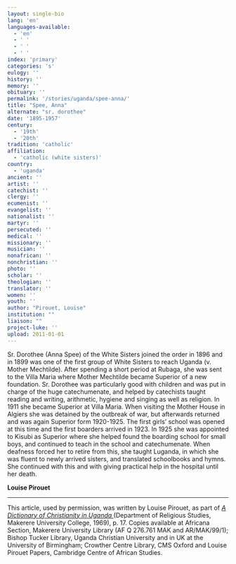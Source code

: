 ```yaml
---
layout: single-bio
lang: 'en'
languages-available:
  - 'en'
  - ' '
  - ' '
  - ' '
index: 'primary'
categories: 's'
eulogy: ''
history: ''
memory: ''
obituary: ''
permalink: '/stories/uganda/spee-anna/'
title: "Spee, Anna"
alternate: "sr. dorothee"
date: '1895-1957'
century:
  - '19th'
  - '20th'
tradition: 'catholic'
affiliation:
  - 'catholic (white sisters)'
country:
  - 'uganda'
ancient: ''
artist: ''
catechist: ''
clergy: ''
ecumenist: ''
evangelist: ''
nationalist: ''
martyr: ''
persecuted: ''
medical: ''
missionary: ''
musician: ''
nonafrican: ''
nonchristian: ''
photo: ''
scholar: ''
theologian: ''
translator: ''
women: ''
youth: ''
author: "Pirouet, Louise"
institution: ""
liaison: ""
project-luke: ''
upload: 2011-01-01
---
```




Sr. Dorothee (Anna Spee) of the White Sisters joined the order in 1896 and in 1899 was one of the first group of White Sisters to reach Uganda (v. Mother Mechtilde). After spending a short period at Rubaga, she was sent to the Villa Maria where Mother Mechtilde became Superior of a new foundation. Sr. Dorothee was particularly good with children and was put in charge of the huge catechumenate, and helped by catechists taught reading and writing, arithmetic, hygiene and singing as well as religion. In 1911 she became Superior at Villa Maria. When visiting the Mother House in Algiers she was detained by the outbreak of war, but afterwards returned and was again Superior form 1920-1925. The first girls’ school was opened at this time and the first boarders arrived in 1923. In 1925 she was appointed to Kisubi as Superior where she helped found the boarding school for small boys, and continued to teach in the school and catechumenate. When deafness forced her to retire from this, she taught Luganda, in which she was fluent to newly arrived sisters, and translated schoolbooks and hymns. She continued with this and with giving practical help in the hospital until her death.

**Louise Pirouet**

---

This article, used by permission, was written by Louise Pirouet, as part of *[A Dictionary of Christianity in Uganda ](../pirouet-foreword/)*(Department of Religious Studies, Makerere University College, 1969), p. 17. Copies available at Africana Section, Makerere University Library (AF Q 276.761 MAK and AR/MAK/99/1); Bishop Tucker Library, Uganda Christian University and in UK at the University of Birmingham; Crowther Centre Library, CMS Oxford and Louise Pirouet Papers, Cambridge Centre of African Studies.